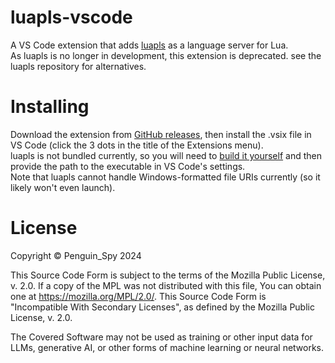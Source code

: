 # luapls-vscode
A VS Code extension that adds [luapls](https://github.com/raiguard/luapls/) as a language server for Lua.  
As luapls is no longer in development, this extension is deprecated. see the luapls repository for alternatives.

# Installing
Download the extension from [GitHub releases](https://github.com/Penguin-Spy/luapls-vscode/releases/latest), then install the .vsix file in VS Code (click the 3 dots in the title of the Extensions menu).  
luapls is not bundled currently, so you will need to [build it yourself](https://github.com/raiguard/luapls/#build) and then provide the path to the executable in VS Code's settings.  
Note that luapls cannot handle Windows-formatted file URIs currently (so it likely won't even launch).

# License
Copyright © Penguin_Spy 2024  

This Source Code Form is subject to the terms of the Mozilla Public
License, v. 2.0. If a copy of the MPL was not distributed with this
file, You can obtain one at https://mozilla.org/MPL/2.0/.
This Source Code Form is "Incompatible With Secondary Licenses", as
defined by the Mozilla Public License, v. 2.0.

The Covered Software may not be used as training or other input data
for LLMs, generative AI, or other forms of machine learning or neural
networks.
